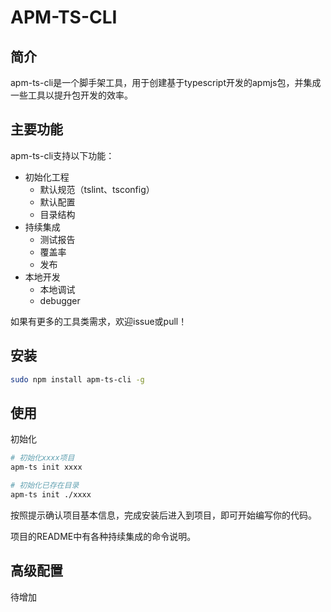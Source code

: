 # APM-TS-CLI

## 简介

apm-ts-cli是一个脚手架工具，用于创建基于typescript开发的apmjs包，并集成一些工具以提升包开发的效率。


## 主要功能

apm-ts-cli支持以下功能：

- 初始化工程
  - 默认规范（tslint、tsconfig）
  - 默认配置
  - 目录结构
- 持续集成
  - 测试报告
  - 覆盖率
  - 发布
- 本地开发
  - 本地调试
  - debugger


如果有更多的工具类需求，欢迎issue或pull！

## 安装

```bash
sudo npm install apm-ts-cli -g
```

## 使用

初始化

```bash
# 初始化xxxx项目
apm-ts init xxxx

# 初始化已存在目录
apm-ts init ./xxxx
```


按照提示确认项目基本信息，完成安装后进入到项目，即可开始编写你的代码。

项目的README中有各种持续集成的命令说明。

## 高级配置

待增加


